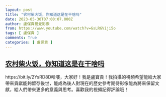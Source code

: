 ```yaml
---
layout: post
title: "农村柴火饭，你知道这是在干啥吗"
date: 2023-05-30T07:00:07.000Z
author: 盧保貴視覺影像
from: https://www.youtube.com/watch?v=GsLRGViji5o
tags: [ 盧保貴 ]
comments: True
categories: [ 盧保貴 ]
---
```

<!--1685430007000-->
[农村柴火饭，你知道这是在干啥吗](https://www.youtube.com/watch?v=GsLRGViji5o)
------

<div>
https://bit.ly/2YsRD8D哈嘍，大家好！我是盧寶貴！我拍攝的視頻希望能給大家帶來貢獻能夠留存後世，能成為後人對現在的歷史參考期待影像能為將來保留文獻，給人們帶來更多的意義與思考。喜歡我的視頻記得評論哦！
</div>
